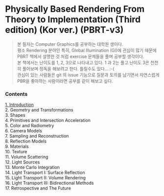 # Physically Based Rendering From Theory to Implementation (Third edition) (Kor ver.) (PBRT-v3)
> 본 필자는 Computer Graphics를 공부하는 대학원 생이다.  
> 평소 Rendering 분야인 특히, Global Illumination (GI)에 관심이 많기 때문에 PBRT 책에서 설명한 것 처럼 exercise 문제들을 풀며 공부할 생각이다.   
> 본 책에서는 난이도를 1, 2, 3으로 나타내고 있다. 1 과 2는 풀고 난이도 3은 천천히 풀어보며 정독을 해보려고 한다. 틀릴수도 있다... :-(  
> 관심이 있는 사람들은 git 의 issue 기능으로 질문과 토의를 남기면서 자연스럽게 PBR을 좋아하는 사람이라면 공부를 같이 해보고 싶다.  

### Contents
[1. Introduction](./1_introduction/1_ex.md)  
2. Geometry and Transformations  
3. Shapes  
4. Primitives and Intersection Acceleration  
5. Color and Radiometry  
6. Camera Models  
7. Sampling and Reconstruction  
8. Reflection Models  
9. Materials  
10. Texture  
11. Volume Scattering  
12. Light Sources  
13. Monte Carlo Integration  
14. Light Transport I: Surface Reflection  
15. Light Transport II: Volume Rendering  
16. Light Transport III: Bidirectional Methods  
17. Retrospective and The Future  
